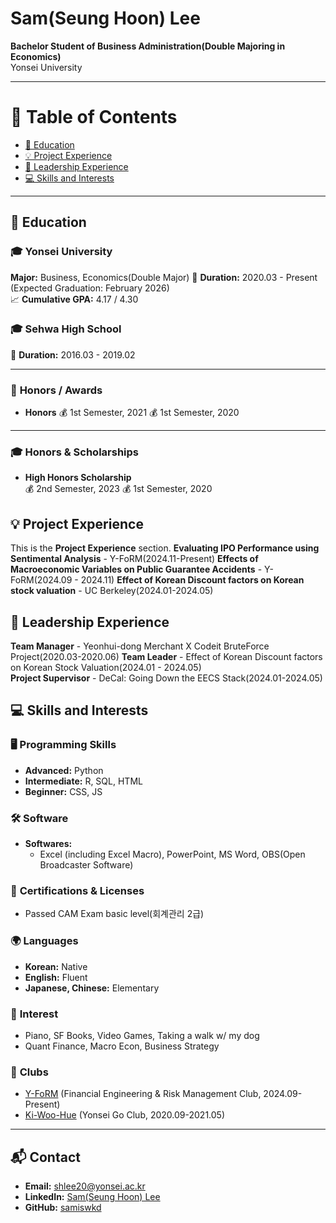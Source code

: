 # **Sam(Seung Hoon) Lee**

**Bachelor Student of Business Administration(Double Majoring in Economics)**  
Yonsei University  

---

# 📖 **Table of Contents**

- [📖 Education](#-education)
- [💡 Project Experience](#-project-experience)
- [🚩 Leadership Experience](#-leadership-experience)
- [💻 Skills and Interests](#-skills-and-interests)

---

## 📖 **Education**

### 🎓 **Yonsei University**  
**Major:** Business, Economics(Double Major)
📅 **Duration:** 2020.03 - Present (Expected Graduation: February 2026)  
📈 **Cumulative GPA:** 4.17 / 4.30  

### 🎓 **Sehwa High School**  
📅 **Duration:** 2016.03 - 2019.02  

---

### 🏅 **Honors / Awards**  
- **Honors**
  💰 1st Semester, 2021
  💰 1st Semester, 2020

---

### 🎓 **Honors & Scholarships**  
- **High Honors Scholarship**  
  💰 2nd Semester, 2023
  💰 1st Semester, 2020

## 💡 Project Experience
This is the **Project Experience** section.
**Evaluating IPO Performance using Sentimental Analysis** - Y-FoRM(2024.11-Present)
**Effects of Macroeconomic Variables on Public Guarantee Accidents** - Y-FoRM(2024.09 - 2024.11)
**Effect of Korean Discount factors on Korean stock valuation** - UC Berkeley(2024.01-2024.05)

## 🚩 Leadership Experience
**Team Manager** - Yeonhui-dong Merchant X Codeit BruteForce Project(2020.03-2020.06)
**Team Leader** - Effect of Korean Discount factors on Korean Stock Valuation(2024.01 - 2024.05)  
**Project Supervisor** - DeCal: Going Down the EECS Stack(2024.01-2024.05)

## 💻 **Skills and Interests** 

### 🖥️ **Programming Skills**
- **Advanced:** Python
- **Intermediate:** R, SQL, HTML
- **Beginner:** CSS, JS

### 🛠️ **Software**
- **Softwares:**  
  - Excel (including Excel Macro), PowerPoint, MS Word, OBS(Open Broadcaster Software)

### 🏅 **Certifications & Licenses**
- Passed CAM Exam basic level(회계관리 2급)

### 🌍 **Languages**
- **Korean:** Native  
- **English:** Fluent
- **Japanese, Chinese:** Elementary

### 🎲 **Interest**
- Piano, SF Books, Video Games, Taking a walk w/ my dog
- Quant Finance, Macro Econ, Business Strategy

### 🎲 **Clubs**
- [Y-FoRM](https://y-form.co.kr/) (Financial Engineering & Risk Management Club, 2024.09-Present)
- [Ki-Woo-Hue](http://dongari.yonsei.ac.kr/sub/club/club_detail.asp?mode=view&idx=135&s_keyword=&s_cate=1015&s_display=&s_align=0) (Yonsei Go Club, 2020.09-2021.05)
  
---

## 📬 **Contact**
- **Email:** [shlee20@yonsei.ac.kr](mailto:shlee20@yonsei.ac.kr)  
- **LinkedIn:** [Sam(Seung Hoon) Lee](https://www.linkedin.com/in/sam-seung-hoon-lee-51398a2aa/) 
- **GitHub:** [samiswkd](https://github.com/samiswkd)
